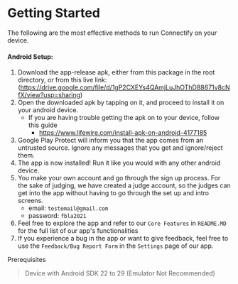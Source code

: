 # Getting Started
The following are the most effective methods to run Connectify on your device.


#### Android Setup:
1. Download the app-release apk, either from this package in the root directory, or from this live link: (https://drive.google.com/file/d/1gP2CXEYs4QAmjLuJhOThD88671v8cNfX/view?usp=sharing)
2. Open the downloaded apk by tapping on it, and proceed to install it on your android device.
   - If you are having trouble getting the apk on to your device, follow this guide 
        - https://www.lifewire.com/install-apk-on-android-4177185
3. Google Play Protect will inform you that the app comes from an untrusted source. Ignore any messages that you get and ignore/reject them.
4. The app is now installed! Run it like you would with any other android device.
5. You make your own account and go through the sign up process. For the sake of judging, we have created a judge account, so the judges can get into the app without having to go through the set up and intro screens.
   * email: `testemail@gmail.com`
   * password: `fbla2021`
6. Feel free to explore the app and refer to our `Core Features` in `README.MD` for the full list of our app's functionalities
7. If you experience a bug in the app or want to give feedback, feel free to use the `Feedback/Bug Report Form`  in the `Settings` page of our app.


Prerequisites
> Device with Android SDK 22 to 29 (Emulator Not Recommended)




